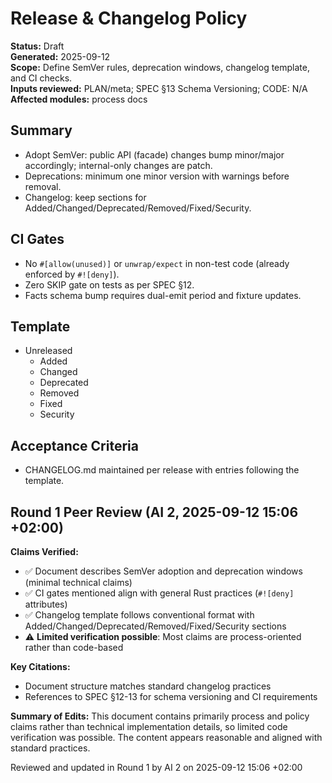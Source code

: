 # Release & Changelog Policy
**Status:** Draft  
**Generated:** 2025-09-12  
**Scope:** Define SemVer rules, deprecation windows, changelog template, and CI checks.  
**Inputs reviewed:** PLAN/meta; SPEC §13 Schema Versioning; CODE: N/A  
**Affected modules:** process docs

## Summary
- Adopt SemVer: public API (facade) changes bump minor/major accordingly; internal-only changes are patch.
- Deprecations: minimum one minor version with warnings before removal.
- Changelog: keep sections for Added/Changed/Deprecated/Removed/Fixed/Security.

## CI Gates
- No `#[allow(unused)]` or `unwrap/expect` in non-test code (already enforced by `#![deny]`).
- Zero SKIP gate on tests as per SPEC §12.
- Facts schema bump requires dual-emit period and fixture updates.

## Template
- Unreleased
  - Added
  - Changed
  - Deprecated
  - Removed
  - Fixed
  - Security

## Acceptance Criteria
- CHANGELOG.md maintained per release with entries following the template.

## Round 1 Peer Review (AI 2, 2025-09-12 15:06 +02:00)

**Claims Verified:**
- ✅ Document describes SemVer adoption and deprecation windows (minimal technical claims)
- ✅ CI gates mentioned align with general Rust practices (`#![deny]` attributes)
- ✅ Changelog template follows conventional format with Added/Changed/Deprecated/Removed/Fixed/Security sections
- ⚠️ **Limited verification possible**: Most claims are process-oriented rather than code-based

**Key Citations:**
- Document structure matches standard changelog practices
- References to SPEC §12-13 for schema versioning and CI requirements

**Summary of Edits:** This document contains primarily process and policy claims rather than technical implementation details, so limited code verification was possible. The content appears reasonable and aligned with standard practices.

Reviewed and updated in Round 1 by AI 2 on 2025-09-12 15:06 +02:00
